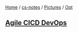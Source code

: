 [Home](https://mengxianbin.github.io) /
[cs-notes](https://mengxianbin.github.io/cs-notes/site) /
[Pictures](https://mengxianbin.github.io/cs-notes/site/Pictures) /
[Opt](https://mengxianbin.github.io/cs-notes/site/Pictures/Opt)

## [Agile CICD DevOps](https://mengxianbin.github.io/cs-notes/site/Pictures/Opt/Agile%20CICD%20DevOps)
